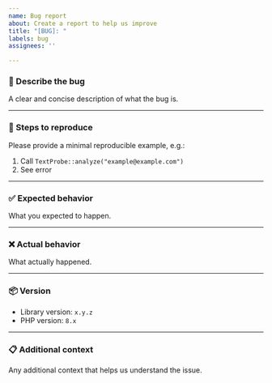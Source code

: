 ```yaml
---
name: Bug report
about: Create a report to help us improve
title: "[BUG]: "
labels: bug
assignees: ''

---
```


### 🐛 Describe the bug

A clear and concise description of what the bug is.

---

### 🔁 Steps to reproduce

Please provide a minimal reproducible example, e.g.:

1. Call `TextProbe::analyze("example@example.com")`
2. See error

---

### ✅ Expected behavior

What you expected to happen.

---

### ❌ Actual behavior

What actually happened.

---

### 📦 Version

- Library version: `x.y.z`
- PHP version: `8.x`

---

### 📋 Additional context

Any additional context that helps us understand the issue.
